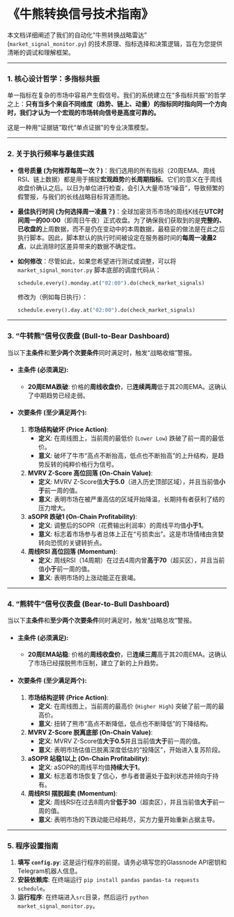 # 《牛熊转换信号技术指南》

本文档详细阐述了我们的自动化“牛熊转换战略雷达” (`market_signal_monitor.py`) 的技术原理、指标选择和决策逻辑，旨在为您提供清晰的调试和理解框架。

---

### **1. 核心设计哲学：多指标共振**

单一指标在复杂的市场中容易产生假信号。我们的系统建立在“多指标共振”的哲学之上：**只有当多个来自不同维度（趋势、链上、动量）的指标同时指向同一个方向时，我们才认为一个宏观的市场转向信号是高度可靠的。**

这是一种用“证据链”取代“单点证据”的专业决策模型。

---

### **2. 关于执行频率与最佳实践**

*   **信号质量 (为何推荐每周一次？)**：我们选用的所有指标（20周EMA、周线RSI、链上数据）都是用于捕捉**宏观趋势**的**长周期指标**。它们的意义在于周线收盘价确认之后。以日为单位进行检查，会引入大量市场“噪音”，导致频繁的假警报，与我们的长线战略目标背道而驰。

*   **最佳执行时间 (为何选择周一凌晨？)**：全球加密货币市场的周线K线在**UTC时间周一的00:00**（即周日午夜）正式收盘。为了确保我们获取到的是**完整的、已收盘的**上周数据，而不是仍在变动中的本周数据，最稳妥的做法是在此之后执行脚本。因此，脚本默认的执行时间被设定在服务器时间的**每周一凌晨2点**，以此消除时区差异带来的数据不确定性。

*   **如何修改**：尽管如此，如果您希望进行测试或调整，可以将 `market_signal_monitor.py` 脚本底部的调度代码从：
    ```python
    schedule.every().monday.at("02:00").do(check_market_signals)
    ```
    修改为（例如每日执行）：
    ```python
    schedule.every().day.at("02:00").do(check_market_signals)
    ```

---

### **3. “牛转熊”信号仪表盘 (Bull-to-Bear Dashboard)**

当以下**主条件**和**至少两个次要条件**同时满足时，触发“战略收缩”警报。

*   #### **主条件 (必须满足):**
    *   **20周EMA跌破**: 价格的**周线收盘价**，已**连续两周**低于其20周EMA。这确认了中期趋势已经走弱。

*   #### **次要条件 (至少满足两个):**
    1.  **市场结构破坏 (Price Action)**:
        *   **定义**: 在周线图上，当前周的最低价 (`Lower Low`) 跌破了前一周的最低价。
        *   **意义**: 破坏了牛市“高点不断抬高，低点也不断抬高”的上升结构，是趋势反转的纯粹价格行为信号。
    2.  **MVRV Z-Score 高位回落 (On-Chain Value)**:
        *   **定义**: MVRV Z-Score值**大于5.0**（进入历史顶部区域），并且当前值**小于**前一周的值。
        *   **意义**: 表明市场在被严重高估的区域开始降温，长期持有者获利了结的压力增大。
    3.  **aSOPR 跌破1 (On-Chain Profitability)**:
        *   **定义**: 调整后的SOPR（花费输出利润率）的周线平均值**小于1**。
        *   **意义**: 标志着市场参与者总体上正在“亏损卖出”。这是市场情绪由贪婪转向恐慌的关键转折点。
    4.  **周线RSI 高位回落 (Momentum)**:
        *   **定义**: 周线RSI（14周期）在过去4周内曾**高于70**（超买区），并且当前值**小于**前一周的值。
        *   **意义**: 表明市场的上涨动能正在衰竭。

---

### **4. “熊转牛”信号仪表盘 (Bear-to-Bull Dashboard)**

当以下**主条件**和**至少两个次要条件**同时满足时，触发“战略总攻”警报。

*   #### **主条件 (必须满足):**
    *   **20周EMA站稳**: 价格的**周线收盘价**，已**连续三周**高于其20周EMA。这确认了市场已经摆脱熊市压制，建立了新的上升趋势。

*   #### **次要条件 (至少满足两个):**
    1.  **市场结构逆转 (Price Action)**:
        *   **定义**: 在周线图上，当前周的最高价 (`Higher High`) 突破了前一周的最高价。
        *   **意义**: 扭转了熊市“高点不断降低，低点也不断降低”的下降结构。
    2.  **MVRV Z-Score 脱离底部 (On-Chain Value)**:
        *   **定义**: MVRV Z-Score值**大于0.5**并且当前值**大于**前一周的值。
        *   **意义**: 表明市场估值已脱离深度低估的“投降区”，开始进入复苏阶段。
    3.  **aSOPR 站稳1以上 (On-Chain Profitability)**:
        *   **定义**: aSOPR的周线平均值**持续大于1**。
        *   **意义**: 标志着市场恢复了信心，参与者普遍处于盈利状态并倾向于持有。
    4.  **周线RSI 摆脱超卖 (Momentum)**:
        *   **定义**: 周线RSI在过去8周内曾**低于30**（超卖区），并且当前值**大于**前一周的值。
        *   **意义**: 表明市场的下跌动能已经耗尽，买方力量开始重新占据主导。

---

### **5. 程序设置指南**

1.  **填写 `config.py`**: 这是运行程序的前提。请务必填写您的Glassnode API密钥和Telegram机器人信息。
2.  **安装依赖库**: 在终端运行 `pip install pandas pandas-ta requests schedule`。
3.  **运行程序**: 在终端进入`src`目录，然后运行 `python market_signal_monitor.py`。
